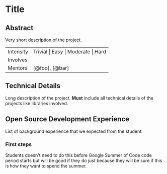 # Title

## Abstract

Very short description of the project.

<table>

<tr>
    <td>Intensity</td>
    <td>Trivial | Easy | Moderate | Hard</td>
</tr>

<tr>
    <td>Involves</td>
    <td></td>
</tr>

<tr>
    <td>Mentors</td>
    <td>[@foo], [@bar]</td>
</tr>

</table>

## Technical Details

Long description of the project.
**Must** include all technical details of the projects like libraries involved.

## Open Source Development Experience

List of background experience that we expected from the student.

### First steps

Students doesn't need to do this before Google Summer of Code code period starts
but will be good if they do just because they will be sure if this is how they
want to spend the summer.
